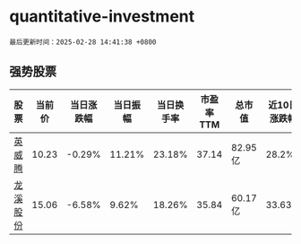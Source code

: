 # quantitative-investment

`最后更新时间：2025-02-28 14:41:38 +0800`

## 强势股票

|股票|当前价|当日涨跌幅|当日振幅|当日换手率|市盈率TTM|总市值|近10日涨跌幅|
|----|----|----|----|----|----|----|----|
|[英威腾](https://xueqiu.com/S/SZ002334)|10.23|-0.29%|11.21%|23.18%|37.14|82.95亿|28.2%|
|[龙溪股份](https://xueqiu.com/S/SH600592)|15.06|-6.58%|9.62%|18.26%|35.84|60.17亿|33.63%|
